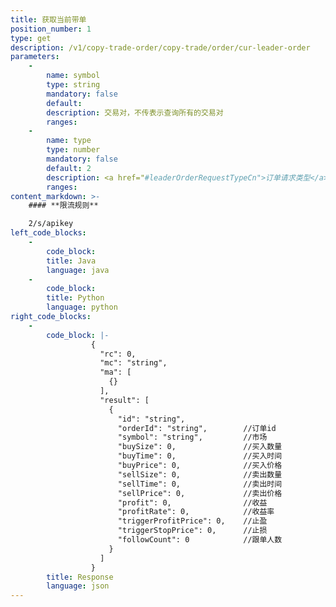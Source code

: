 ```yaml
---
title: 获取当前带单
position_number: 1
type: get
description: /v1/copy-trade-order/copy-trade/order/cur-leader-order
parameters:
    -
        name: symbol
        type: string
        mandatory: false
        default:
        description: 交易对，不传表示查询所有的交易对
        ranges:
    -
        name: type
        type: number
        mandatory: false
        default: 2
        description: <a href="#leaderOrderRequestTypeCn">订单请求类型</a>， 1：明细；2：汇总
        ranges:
content_markdown: >-
    #### **限流规则**

    2/s/apikey
left_code_blocks:
    -
        code_block:
        title: Java
        language: java
    -
        code_block:
        title: Python
        language: python
right_code_blocks:
    -
        code_block: |-
                  {
                    "rc": 0,
                    "mc": "string",
                    "ma": [
                      {}
                    ],
                    "result": [
                      {
                        "id": "string",
                        "orderId": "string",        //订单id
                        "symbol": "string",         //市场
                        "buySize": 0,               //买入数量
                        "buyTime": 0,               //买入时间
                        "buyPrice": 0,              //买入价格
                        "sellSize": 0,              //卖出数量
                        "sellTime": 0,              //卖出时间
                        "sellPrice": 0,             //卖出价格
                        "profit": 0,                //收益
                        "profitRate": 0,            //收益率
                        "triggerProfitPrice": 0,    //止盈
                        "triggerStopPrice": 0,      //止损
                        "followCount": 0            //跟单人数
                      }
                    ]
                  }
        title: Response
        language: json
---
```

